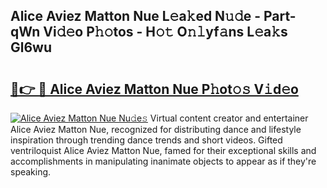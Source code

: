 ## Alice Aviez Matton Nue L𝚎a𝚔ed N𝚞𝚍e - Part-qWn Vi𝚍𝚎o P𝚑𝚘tos - H𝚘𝚝 O𝚗𝚕yf𝚊ns L𝚎a𝚔s Gl6wu

# <h2><a href="http://kf6cvp.oniu.top/?m=Alice+Aviez+Matton+Nue">🔗👉 🔴 Alice Aviez Matton Nue P𝚑ot𝚘𝚜 V𝚒d𝚎o</a></h2>

[![Alice Aviez Matton Nue Nu𝚍e𝚜](https://i.imgur.com/0qMVB7G.gif)](http://kf6cvp.oniu.top/?m=Alice+Aviez+Matton+Nue)
Virtual content creator and entertainer Alice Aviez Matton Nue, recognized for distributing dance and lifestyle inspiration through trending dance trends and short videos. Gifted ventriloquist Alice Aviez Matton Nue, famed for their exceptional skills and accomplishments in manipulating inanimate objects to appear as if they're speaking.  
